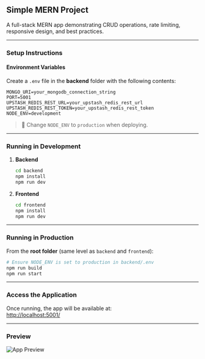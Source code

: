 ## Simple MERN Project  
A full-stack MERN app demonstrating CRUD operations, rate limiting, responsive design, and best practices.

---

### Setup Instructions

#### Environment Variables

Create a `.env` file in the **backend** folder with the following contents:

```env
MONGO_URI=your_mongodb_connection_string
PORT=5001
UPSTASH_REDIS_REST_URL=your_upstash_redis_rest_url
UPSTASH_REDIS_REST_TOKEN=your_upstash_redis_rest_token
NODE_ENV=development
```

> 🔁 Change `NODE_ENV` to `production` when deploying.

---

### Running in Development

1. **Backend**
   ```bash
   cd backend
   npm install
   npm run dev
   ```

2. **Frontend**
   ```bash
   cd frontend
   npm install
   npm run dev
   ```

---

### Running in Production

From the **root folder** (same level as `backend` and `frontend`):

```bash
# Ensure NODE_ENV is set to production in backend/.env
npm run build
npm run start
```

---

### Access the Application

Once running, the app will be available at:  
[http://localhost:5001/](http://localhost:5001/)

---

### Preview

![App Preview](https://github.com/user-attachments/assets/a8eb4dd5-17ce-4d2c-a1f4-5ca040342414)
